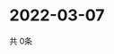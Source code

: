 # 2022-03-07
  共 0条

  <!-- BEGIN -->
  <!-- 最后更新时间Mon Mar 07 2022 15:05:14 GMT+0000 (Coordinated Universal Time) -->
  
  <!-- END -->
  
  